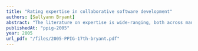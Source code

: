 ```yaml
---
title: "Rating expertise in collaborative software development"
authors: [Sallyann Bryant]
abstract: "The literature on expertise is wide-ranging, both across many domains and within software development, however when findings from these are contrasted with literature on experience in pair programming, some startling differences become apparent. For example, knowledge seems to be a key feature in obtaining expertise, however there is little mention of core programming knowledge as a measure of expertise in the pair programming literature. This paper discusses these discrepancies, along with findings on the reliability of various types of rating, to provide context for the presentation of data from a survey of commercial pair programmers which aims to help clarify what factors are considered good indicators of pair programming expertise by different groups."
publishedAt: "ppig-2005"
year: 2005
url_pdf: "/files/2005-PPIG-17th-bryant.pdf"
---
```

